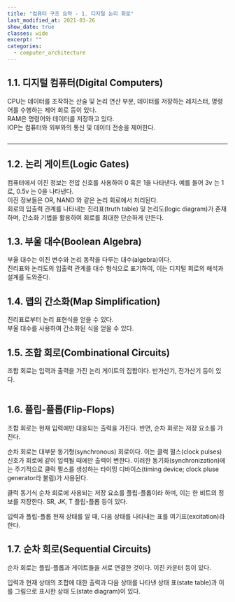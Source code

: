 ```yaml
---
title: "컴퓨터 구조 요약 - 1. 디지털 논리 회로"
last_modified_at: 2021-03-26
show_date: true
classes: wide
excerpt: ""
categories:
  - computer_architecture
---
```


## 1.1. 디지털 컴퓨터(Digital Computers)
CPU는 데이터를 조작하는 산술 및 논리 연산 부분, 데이터를 저장하는 레지스터, 명령어를 수행하는 제어 회로 등이 있다.  
RAM은 명령어와 데이터를 저장하고 있다.  
IOP는 컴퓨터와 외부와의 통신 및 데이터 전송을 제어한다.

<figure style="width: 600px" class="align-center">
 	<img src="{{ '/assets/img/2021-01-15-computer_architecture_1/1.png' }}" alt=""> 
</figure> 

---

## 1.2. 논리 게이트(Logic Gates)
컴퓨터에서 이진 정보는 전압 신호를 사용하여 0 혹은 1을 나타낸다. 예를 들어 3v 는 1로, 0.5v 는 0을 나타낸다.  
이진 정보들은 OR, NAND 와 같은 논리 회로에서 처리된다.  
회로의 입출력 관계를 나타내는 진리표(truth table) 및 논리도(logic diagram)가 존재하며, 간소화 기법을 활용하여 회로를 최대한 단순하게 만든다.

## 1.3. 부울 대수(Boolean Algebra)
부울 대수는 이진 변수와 논리 동작을 다루는 대수(algebra)이다.  
진리표와 논리도의 입출력 관계를 대수 형식으로 표기하여, 이는 디지털 회로의 해석과 설계를 도와준다. 

## 1.4. 맵의 간소화(Map Simplification)
진리표로부터 논리 표현식을 얻을 수 있다.  
부울 대수를 사용하여 간소화된 식을 얻을 수 있다. 

## 1.5. 조합 회로(Combinational Circuits)
조합 회로는 입력과 출력을 가진 논리 게이트의 집합이다. 반가산기, 전가산기 등이 있다. 

<figure style="width: 600px" class="align-center">
 	<img src="{{ '/assets/img/2021-01-15-computer_architecture_1/2.png' }}" alt=""> 
</figure> 

## 1.6. 플립-플롭(Flip-Flops)
조합 회로는 현재 입력에만 대응되는 출력을 가진다. 
반면, 순차 회로는 저장 요소를 가진다. 

순차 회로는 대부분 동기형(synchronous) 회로이다. 
이는 클럭 펄스(clock pulses) 신호가 회로에 같이 입력될 때에만 출력이 변한다. 
이러한 동기화(synchronization)에는 주기적으로 클럭 펄스를 생성하는 타이밍 디바이스(timing device; clock pluse generator라 불림)가 사용된다. 

클럭 동기식 순차 회로에 사용되는 저장 요소를 플립-플롭이라 하며, 이는 한 비트의 정보를 저장한다. 
SR, JK, T 플립-플롭 등이 있다. 

입력과 플립-플롭 현재 상태를 알 때, 다음 상태를 나타내는 표를 여기표(excitation)라 한다. 

## 1.7. 순차 회로(Sequential Circuits)
순차 회로는 플립-플롭과 게이트들을 서로 연결한 것이다. 이진 카운터 등이 있다. 

입력과 현재 상태의 조합에 대한 출력과 다음 상태를 나타낸 상태 표(state table)과 이를 그림으로 표시한 상태 도(state diagram)이 있다.  

<figure style="width: 600px" class="align-center">
 	<img src="{{ '/assets/img/2021-01-15-computer_architecture_1/3.png' }}" alt=""> 
</figure> 

